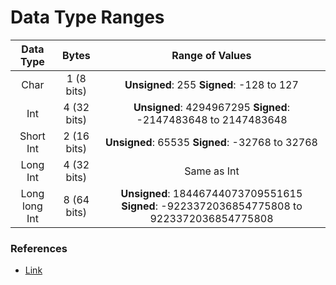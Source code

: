 # Data Type Ranges

|   Data Type   	|    Bytes    	|                                   Range of Values                                  	|
|:-------------:	|:-----------:	|:----------------------------------------------------------------------------------:	|
|      Char     	|  1 (8 bits) 	|                          **Unsigned**: 255 **Signed**: -128 to 127                         	|
|      Int      	| 4 (32 bits) 	|                **Unsigned**: 4294967295 **Signed**: -2147483648 to 2147483648              	|
|   Short Int   	| 2 (16 bits) 	|                       **Unsigned**: 65535 **Signed**: -32768 to 32768                      	|
|    Long Int   	| 4 (32 bits) 	|                                    Same as Int                                   	|
| Long long Int 	| 8 (64 bits) 	| **Unsigned**: 18446744073709551615 **Signed**: -9223372036854775808 to 9223372036854775808 	|

### References

* [Link](https://developer.mbed.org/users/mbed714/notebook/integer-types-int-long-and-long-long/)
